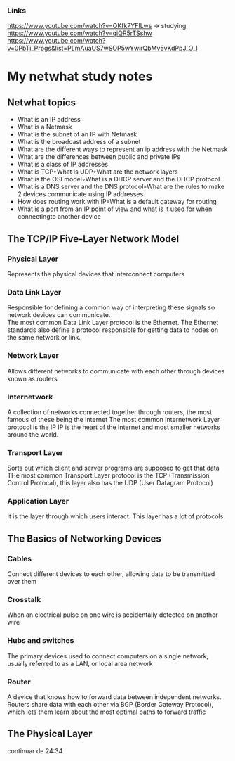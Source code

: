 ### Links
https://www.youtube.com/watch?v=QKfk7YFILws -> studying
https://www.youtube.com/watch?v=qiQR5rTSshw
https://www.youtube.com/watch?v=0PbTi_Prpgs&list=PLmAuaUS7wSOP5wYwirQbMv5vKdPpJ_O_I

# My netwhat study notes

## Netwhat topics
 - What is an IP address
 - What is a Netmask
 - What is the subnet of an IP with Netmask
 - What is the broadcast address of a subnet
 - What are the different ways to represent an ip address with the Netmask
 - What are the differences between public and private IPs
 - What is a class of IP addresses
 - What is TCP◦What is UDP◦What are the network layers
 - What is the OSI model◦What is a DHCP server and the DHCP protocol
 - What is a DNS server and the DNS protocol◦What are the rules to make 2 devices communicate using IP addresses
 - How does routing work with IP◦What is a default gateway for routing
 - What is a port from an IP point of view and what is it used for when connectingto another device

## The TCP/IP Five-Layer Network Model

### Physical Layer
Represents the physical devices that interconnect computers

### Data Link Layer
Responsible for defining a common way of interpreting these signals so network devices can communicate.\
The most common Data Link Layer protocol is the Ethernet.
The Ethernet standards also define a protocol responsible for getting data to nodes on the same network or link.

### Network Layer
Allows different networks to communicate with each other through devices known as routers

### Internetwork
A collection of networks connected together through routers, the most famous of these being the Internet
The most common Internetwork Layer protocol is the IP
IP is the heart of the Internet and most smaller networks around the world.

### Transport Layer
Sorts out which client and server programs are supposed to get that data
THe most common Transport Layer protocol is the TCP (Transmission Control Protocal), this layer also has the UDP (User Datagram Protocol)

### Application Layer
It is the layer through which users interact. This layer has a lot of protocols.

## The Basics of Networking Devices

### Cables
Connect different devices to each other, allowing data to be transmitted over them

### Crosstalk
When an electrical pulse on one wire is accidentally detected on another wire

### Hubs and switches
The primary devices used to connect computers on a single network, usually
referred to as a LAN, or local area network

### Router
A device that knows how to forward data between independent networks. Routers share data with each other via BGP (Border Gateway Protocol), which lets them learn about the most optimal paths to forward traffic

## The Physical Layer
continuar de 24:34
